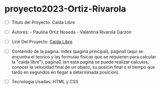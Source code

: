 # proyecto2023-Ortiz-Rivarola
- [ ] Titulo del Proyecto: Caida Libre
- [ ] Autores: - Paulina Ortiz Noseda - Valentina Rivarola Garzón 
- [ ] Link Del Proyecto: [Caida Libre]()
- [ ] Contenido de la pagina: index (pagina principal), pagina1 (aqui se encuntra el teorico y las formulas fisicas que se requieren para calcular la "caida libre"), pagina2 (en esta pagina se puede realizar calculos, conocer la velocidad final de un objeto, su posicin final o el tiempo que tardo en segundos en llegar a determinada posicion).
- [ ]  Tecnologia Usadas: HTML y CSS

